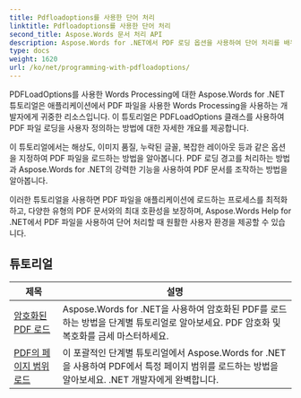 ```yaml
---
title: Pdfloadoptions를 사용한 단어 처리
linktitle: Pdfloadoptions를 사용한 단어 처리
second_title: Aspose.Words 문서 처리 API
description: Aspose.Words for .NET에서 PDF 로딩 옵션을 사용하여 단어 처리를 배우세요. 단계별 튜토리얼과 샘플 코드로 PDF 형식의 Word 문서를 로드하고 조작하는 방법을 배우세요.
type: docs
weight: 1620
url: /ko/net/programming-with-pdfloadoptions/
---
```

PDFLoadOptions를 사용한 Words Processing에 대한 Aspose.Words for .NET 튜토리얼은 애플리케이션에서 PDF 파일을 사용한 Words Processing을 사용하는 개발자에게 귀중한 리소스입니다. 이 튜토리얼은 PDFLoadOptions 클래스를 사용하여 PDF 파일 로딩을 사용자 정의하는 방법에 대한 자세한 개요를 제공합니다.

이 튜토리얼에서는 해상도, 이미지 품질, 누락된 글꼴, 복잡한 레이아웃 등과 같은 옵션을 지정하여 PDF 파일을 로드하는 방법을 알아봅니다. PDF 로딩 경고를 처리하는 방법과 Aspose.Words for .NET의 강력한 기능을 사용하여 PDF 문서를 조작하는 방법을 알아봅니다.

이러한 튜토리얼을 사용하면 PDF 파일을 애플리케이션에 로드하는 프로세스를 최적화하고, 다양한 유형의 PDF 문서와의 최대 호환성을 보장하며, Aspose.Words Help for .NET에서 PDF 파일을 사용하여 단어 처리할 때 원활한 사용자 환경을 제공할 수 있습니다.

 ## 튜토리얼
| 제목 | 설명 |
| --- | --- |
| [암호화된 PDF 로드](./load-encrypted-pdf/) | Aspose.Words for .NET을 사용하여 암호화된 PDF를 로드하는 방법을 단계별 튜토리얼로 알아보세요. PDF 암호화 및 복호화를 금세 마스터하세요. |
| [PDF의 페이지 범위 로드](./load-page-range-of-pdf/) | 이 포괄적인 단계별 튜토리얼에서 Aspose.Words for .NET을 사용하여 PDF에서 특정 페이지 범위를 로드하는 방법을 알아보세요. .NET 개발자에게 완벽합니다. |
